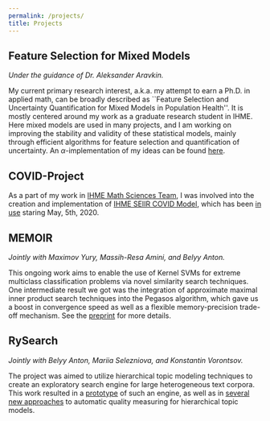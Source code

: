 ```yaml
---
permalink: /projects/
title: Projects
---
```


## Feature Selection for Mixed Models
*Under the guidance of Dr. Aleksander Aravkin.*

My current primary research interest, a.k.a. my attempt to earn a Ph.D. in applied math, can be broadly described as ``Feature Selection and Uncertainty Quantification for Mixed Models in Population Health''. It is mostly centered around my work as a graduate research student in IHME. Here mixed models are used in many projects, and I am working on improving the stability and validity of these statistical models, mainly through efficient algorithms for feature selection and quantification of uncertainty. An $\alpha$-implementation of my ideas can be found [here](https://github.com/aksholokhov/skmixed).

## COVID-Project
As a part of my work in [IHME Math Sciences Team](https://github.com/ihmeuw-msca), I was involved into the creation and implementation of [IHME SEIIR COVID Model](http://www.healthdata.org/sites/default/files/files/Projects/COVID/Estimation_update_050420.pdf), which has been [in use](https://covid19.healthdata.org/projections) staring May, 5th, 2020.

## MEMOIR
*Jointly with Maximov Yury, Massih-Resa Amini, and Belyy Anton.*

This ongoing work aims to enable the use of Kernel SVMs for extreme multiclass classification problems via novel similarity search techniques. One intermediate result we got was the integration of approximate maximal inner product search techniques into the Pegasos algorithm, which gave us a boost in convergence speed as well as a flexible memory-precision trade-off mechanism. See the [preprint](https://arxiv.org/abs/1811.09863) for more details.

## RySearch
*Jointly with Belyy Anton, Mariia Selezniova, and Konstantin Vorontsov.*

The project was aimed to utilize hierarchical topic modeling techniques to create an exploratory search engine for large heterogeneous text corpora. This work resulted in a [prototype](https://github.com/AVBelyy/Rysearch/graphs/contributors) of such an engine, as well as in [several new approaches](http://www.dialog-21.ru/media/4562/belyyavplusetal.pdf) to automatic quality measuring for hierarchical topic models. 
